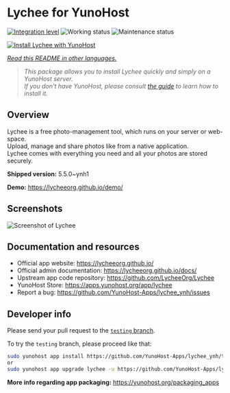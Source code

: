 <!--
N.B.: This README was automatically generated by <https://github.com/YunoHost/apps/tree/master/tools/readme_generator>
It shall NOT be edited by hand.
-->

# Lychee for YunoHost

[![Integration level](https://dash.yunohost.org/integration/lychee.svg)](https://ci-apps.yunohost.org/ci/apps/lychee/) ![Working status](https://ci-apps.yunohost.org/ci/badges/lychee.status.svg) ![Maintenance status](https://ci-apps.yunohost.org/ci/badges/lychee.maintain.svg)

[![Install Lychee with YunoHost](https://install-app.yunohost.org/install-with-yunohost.svg)](https://install-app.yunohost.org/?app=lychee)

*[Read this README in other languages.](./ALL_README.md)*

> *This package allows you to install Lychee quickly and simply on a YunoHost server.*  
> *If you don't have YunoHost, please consult [the guide](https://yunohost.org/install) to learn how to install it.*

## Overview

Lychee is a free photo-management tool, which runs on your server or web-space.  
Upload, manage and share photos like from a native application.  
Lychee comes with everything you need and all your photos are stored securely.


**Shipped version:** 5.5.0~ynh1

**Demo:** <https://lycheeorg.github.io/demo/>

## Screenshots

![Screenshot of Lychee](./doc/screenshots/screenshot.jpg)

## Documentation and resources

- Official app website: <https://lycheeorg.github.io/>
- Official admin documentation: <https://lycheeorg.github.io/docs/>
- Upstream app code repository: <https://github.com/LycheeOrg/Lychee>
- YunoHost Store: <https://apps.yunohost.org/app/lychee>
- Report a bug: <https://github.com/YunoHost-Apps/lychee_ynh/issues>

## Developer info

Please send your pull request to the [`testing` branch](https://github.com/YunoHost-Apps/lychee_ynh/tree/testing).

To try the `testing` branch, please proceed like that:

```bash
sudo yunohost app install https://github.com/YunoHost-Apps/lychee_ynh/tree/testing --debug
or
sudo yunohost app upgrade lychee -u https://github.com/YunoHost-Apps/lychee_ynh/tree/testing --debug
```

**More info regarding app packaging:** <https://yunohost.org/packaging_apps>
